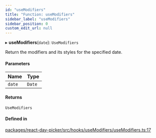 ```yaml
---
id: "useModifiers"
title: "Function: useModifiers"
sidebar_label: "useModifiers"
sidebar_position: 0
custom_edit_url: null
---
```


▸ **useModifiers**(`date`): `UseModifiers`

Return the modifiers and its styles for the specified date.

#### Parameters

| Name | Type |
| :------ | :------ |
| `date` | `Date` |

#### Returns

`UseModifiers`

#### Defined in

[packages/react-day-picker/src/hooks/useModifiers/useModifiers.ts:17](https://github.com/gpbl/react-day-picker/blob/6bc3b9d0/packages/react-day-picker/src/hooks/useModifiers/useModifiers.ts#L17)
